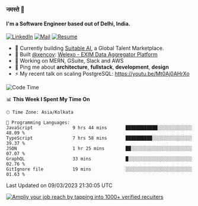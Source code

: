 ### नमस्ते 🙏

#### I'm a Software Engineer based out of Delhi, India.

[![LinkedIn](https://img.shields.io/badge/linkedin-%230077B5.svg)](https://linkedin.com/in/sambhav2612)
[![Mail](https://img.shields.io/badge/gmail-D14836)](mailto:sambhavjain2612@gmail.com)
[![Resume](https://img.shields.io/badge/resume-%23#FFFF00.svg)](https://mega.nz/file/IjA3yaoB#BFfQg1-aKva0piAd_wWs8Hf5dlnYRQ2ZkwtYwNMzBhA)

- 🏢 Currently building [Suitable AI](https://suitable.ai), a Global Talent Marketplace.
- 💅 Built [@xencov](https://github.com/xencov): [Welexo - EXIM Data Aggregator Platform](https://welexo.com)
- 🌱 Working on MERN, GSuite, Slack and AWS
- 💬 Ping me about **architecture**, **fullstack**, **development**, **design**
- ⚡️ My recent talk on scaling PostgreSQL: https://youtu.be/Mt0Aj0AHrXo

<!--START_SECTION:waka-->
![Code Time](http://img.shields.io/badge/Code%20Time-3%2C240%20hrs%201%20min-blue)

📊 **This Week I Spent My Time On** 

```text
🕑︎ Time Zone: Asia/Kolkata

💬 Programming Languages: 
JavaScript               9 hrs 44 mins       ████████████░░░░░░░░░░░░░   48.09 % 
TypeScript               7 hrs 58 mins       ██████████░░░░░░░░░░░░░░░   39.37 % 
JSON                     1 hr 25 mins        ██░░░░░░░░░░░░░░░░░░░░░░░   07.07 % 
GraphQL                  33 mins             █░░░░░░░░░░░░░░░░░░░░░░░░   02.76 % 
GitIgnore file           19 mins             ░░░░░░░░░░░░░░░░░░░░░░░░░   01.63 % 
```


 Last Updated on 09/03/2023 21:30:05 UTC
<!--END_SECTION:waka-->

[![Ampliy your job reach by tapping into 1000+ verified recuiters](https://user-images.githubusercontent.com/19583619/212717528-45b497fd-e886-4452-90fe-93829667bd63.png)](https://app.suitable.ai/login)

